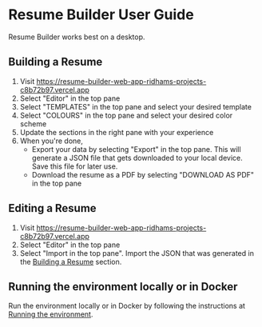 # Resume Builder User Guide

Resume Builder works best on a desktop.

## Building a Resume

1. Visit https://resume-builder-web-app-ridhams-projects-c8b72b97.vercel.app
1. Select "Editor" in the top pane
1. Select "TEMPLATES" in the top pane and select your desired template
1. Select "COLOURS" in the top pane and select your desired color scheme
1. Update the sections in the right pane with your experience
1. When you're done,
   - Export your data by selecting "Export" in the top pane. This will generate a JSON file that gets downloaded to your local device. Save this file for later use.
   - Download the resume as a PDF by selecting "DOWNLOAD AS PDF" in the top pane

## Editing a Resume

1. Visit https://resume-builder-web-app-ridhams-projects-c8b72b97.vercel.app
1. Select "Editor" in the top pane
1. Select "Import in the top pane". Import the JSON that was generated in the [Building a Resume](#building-a-resume) section.

## Running the environment locally or in Docker

Run the environment locally or in Docker by following the instructions at [Running the environment](RUN_ENVIRONMENT.MD).
